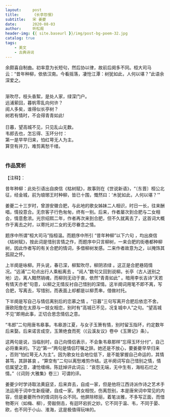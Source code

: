 ```yaml
---
layout:     post
title:      《长亭怨慢》
subtitle:   宋 姜夔
date:       2020-08-03
author:     听松阁
header-img: {{ site.baseurl }}/img/post-bg-poem-32.jpg
catalog: true
tags:
    - 美文
    - 古典诗词
---
```



余颇喜自制曲。初率意为长短句，然后协以律，故前后阕多不同。桓大司马云：“昔年种柳，依依汉南。今看摇落，凄怆江潭：树犹如此，人何以堪？”此语余深爱之。

<br>
渐吹尽，枝头香絮，是处人家，绿深门户。<br>
远浦萦回，暮帆零乱向何许？<br>
阅人多矣，谁得似长亭树？<br>
树若有情时，不会得青青如此!<br>
<br>
日暮，望高城不见，只见乱山无数。<br>
韦郎去也，怎忘得、玉环分付：<br>
第一是早早归来，怕红萼无人为主。<br>
算空有并刀，难剪离愁千缕。<br>
<br>
  
### 作品赏析
【注释】：

昔年种柳：此处引语出自庾信《枯树赋》，故事则在《世说新语》，“〔东晋〕桓公北征，经金城，前为琅琊王时种柳，皆已十围，慨然曰：‘木犹如此，人何以堪？’”

姜夔二十三岁时，曾游安徽合肥，与此地的歌女姊妹二人相识，时日一长，往来酬唱，情投意合。无奈客子行色匆匆，终有一别。后来，作者屡次到合肥与二女相会，情意愈浓。光宗绍熙二年，作者再次来到合肥，但不久就离去了，这首词大概作于离去之时，以寄托对二女的无尽眷念之情。

题序中所谓“桓大司马”指桓温。而题序中所引 “昔年种柳”以下六句 ，均出庾信《枯树赋》，按此词是惜别言情之作，而题序中只言柳树，一来合肥的街巷都种柳树，因此作者写的有关合肥的情词，多借柳树发感。二来作者故意为之，以掩饰其孤寂之怀。

上半阕是咏柳。开头说，春已深，柳絮吹尽，柳阴浓绿 。这正是合肥巷陌情况。“远浦”二句点出行人乘船离去 。“阅人”数句又回到说柳。长亭（古人送别之地）边，离人黯然销魂，而柳则无动于衷，依然“青青如此” 。暗用李长吉诗“天若有情天亦老”句意，以柳之无情反衬自己惜别的深情。这半阕词用笔不即不离，写合肥，写离去，写惜别，而表面上却都是以柳贯串，借做衬托。

下半阕是写自己与情侣离别后的恋慕之情 。“日暮”三句写离开合肥后依恋不舍。唐欧阳詹在太原与一妓女相恋，别时有“高城已不见，况复城中人”之句。“望高城不见”即用此事，正切合思念情侣之意。

“韦郎”二句用唐韦皋事。韦皋游江夏，与女子玉箫有情，别时留玉指环，约定数年后来娶。后来诺言成空，玉箫绝食而死（《云溪友议》卷中《玉箫记》条）。

这两句是说，当临别时，自己向情侣表示，不会象韦皋那样“忘得玉环分付”，自己必将重来的。下边“第一”两句是情侣叮嘱之辞。她还是不放心，要姜夔早早归来 ，否则“怕红萼无人为主”。因为歌女社会地位低下，是不能掌握自己命运的，其情甚笃，其辞甚哀 。“算空有”二句以离愁难剪作结。这半阕词写自己惜别之情，情侣属望之意，凄怆缠绵。陈廷焯评此词云：“哀怨无端，无中生有，海枯石烂之情。”（《词则·大雅集》卷三）可谓的评。

姜夔少时学诗取法黄庭坚，后来弃去，自成一家，但是他将江西诗派作诗之艺术手法运用于词中生新瘦硬，自成一家。男女相悦，伤离怨别，本是唐宋词中常见的内容，但是姜夔所作的情词则与众不同。他屏除秾丽，着笔淡雅，不多写正面，而借物寄兴（如梅、柳），旁敲侧击，有迴环宕折之妙。它不同于温、韦，不同于晏、欧，也不同于小山、淮海，这是极值得玩味的。
